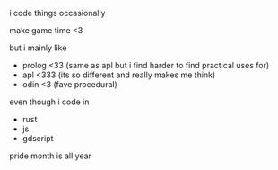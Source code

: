 i code things occasionally

make game time <3

but i mainly like
- prolog <33 (same as apl but i find harder to find practical uses for)
- apl <333 (its so different and really makes me think)
- odin <3 (fave procedural)

even though i code in
- rust
- js
- gdscript

pride month is all year
